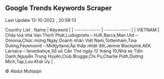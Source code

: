 

## Google Trends Keywords Scraper 
 
Last Update 13-10-2022 , 20:58:13

Country List :
 Name  | Keyword |
| ------------- | ------------- |
| VIETNAM | Cháy toà nhà Vạn Thịnh Phát,Ludogorets – HJK,Barca,Man Utd – Omonia,Chúc mừng Ngày Doanh nhân Việt Nam,Tottenham,Tina Dương,Feyenoord – Midtjylland,Áp thấp nhiệt đới,Jennie Blackpink,AEK Larnaca – fenerbahçe,Xổ số Cần Thơ ngày 12 tháng 10,Nhà xe Tiến Oanh,Nguyễn Trung Huyên,Club Brugge,Chi Pu,Charlie Puth,Dương Mịch,Tap,Lưu Khải Uy |



© Abdul Muttaqin 
